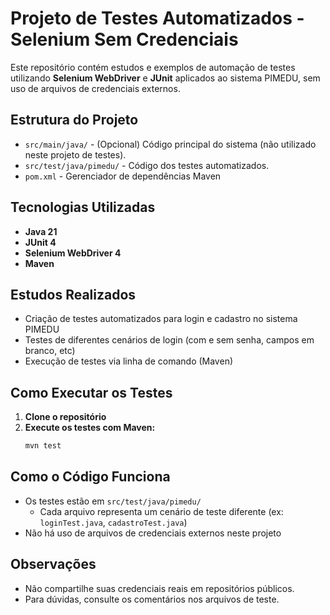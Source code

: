 # Projeto de Testes Automatizados - Selenium Sem Credenciais

Este repositório contém estudos e exemplos de automação de testes utilizando **Selenium WebDriver** e **JUnit** aplicados ao sistema PIMEDU, sem uso de arquivos de credenciais externos.

## Estrutura do Projeto

- `src/main/java/` - (Opcional) Código principal do sistema (não utilizado neste projeto de testes).
- `src/test/java/pimedu/` - Código dos testes automatizados.
- `pom.xml` - Gerenciador de dependências Maven

## Tecnologias Utilizadas
- **Java 21**
- **JUnit 4**
- **Selenium WebDriver 4**
- **Maven**

## Estudos Realizados
- Criação de testes automatizados para login e cadastro no sistema PIMEDU
- Testes de diferentes cenários de login (com e sem senha, campos em branco, etc)
- Execução de testes via linha de comando (Maven)

## Como Executar os Testes
1. **Clone o repositório**
2. **Execute os testes com Maven:**
   ```bash
   mvn test
   ```

## Como o Código Funciona
- Os testes estão em `src/test/java/pimedu/`
  - Cada arquivo representa um cenário de teste diferente (ex: `loginTest.java`, `cadastroTest.java`)
- Não há uso de arquivos de credenciais externos neste projeto

## Observações
- Não compartilhe suas credenciais reais em repositórios públicos.
- Para dúvidas, consulte os comentários nos arquivos de teste. 